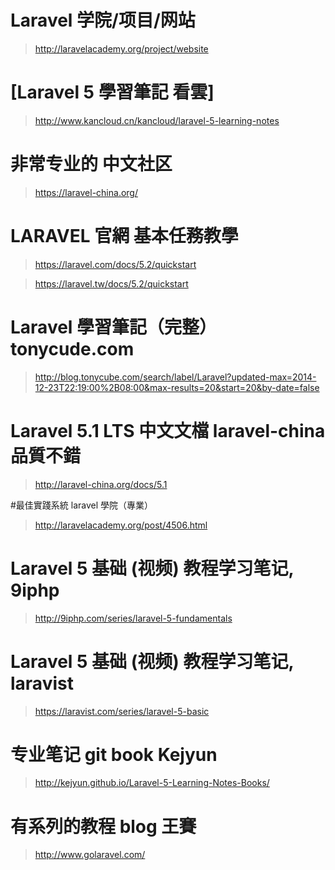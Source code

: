 
# Laravel 学院/项目/网站

> http://laravelacademy.org/project/website

# [Laravel 5 學習筆記 看雲] 
> http://www.kancloud.cn/kancloud/laravel-5-learning-notes

# 非常专业的 中文社区

> https://laravel-china.org/

# LARAVEL 官網 基本任務教學

> https://laravel.com/docs/5.2/quickstart 

> https://laravel.tw/docs/5.2/quickstart

# Laravel 學習筆記（完整）tonycude.com
>http://blog.tonycube.com/search/label/Laravel?updated-max=2014-12-23T22:19:00%2B08:00&max-results=20&start=20&by-date=false 

# Laravel 5.1 LTS 中文文檔 laravel-china 品質不錯
> http://laravel-china.org/docs/5.1 

#最佳實踐系統 laravel 學院（專業）
> http://laravelacademy.org/post/4506.html 

# Laravel 5 基础 (视频) 教程学习笔记, 9iphp

> http://9iphp.com/series/laravel-5-fundamentals 

# Laravel 5 基础 (视频) 教程学习笔记, laravist
> https://laravist.com/series/laravel-5-basic 

# 专业笔记 git book Kejyun
> http://kejyun.github.io/Laravel-5-Learning-Notes-Books/ 

# 有系列的教程 blog 王賽
> http://www.golaravel.com/ 
